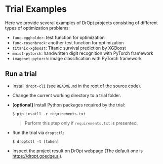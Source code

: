 # Trial Examples
Here we provide several examples of DrOpt projects consisting
of different types of optimization problems:
- `func-eggholder`: test function for optimization
- `func-rosenbrock`: another test function for optimization
- `titanic-xgboost`: Titanic survival prediction by XGBoost
- `mnist-pytorch`: handwritten digit recognition with PyTorch framework
- `imagenet-pytorch`: image classification with PyTorch framework


## Run a trial
- Install `dropt-cli` (see `README.md` in the root of the source code).
- Change the current working directory to a trial folder.
- __[optional]__ Install Python packages required by the trial:
  ```console
  $ pip insatll -r requirements.txt
  ```

  > Perform this step only if `requirements.txt` is presented.

- Run the trial via `droptctl`:
  ```console
  $ droptctl -t [token]
  ```

- Inspect the project result on DrOpt webpage
  (The default one is <https://dropt.goedge.ai>).
